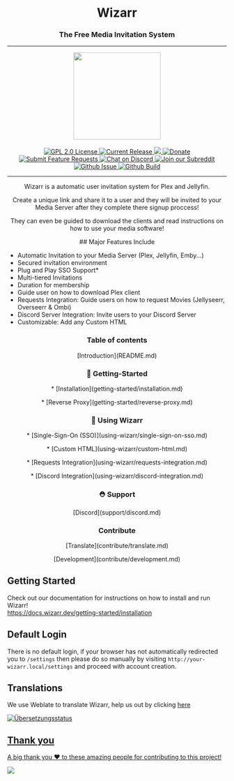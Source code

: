 <h1 align="center">Wizarr</h1>
<h3 align="center">The Free Media Invitation System</h3>

---

<p align="center">
<img src="./screenshots/wizard.png" height="200">
<br/>
<br/>
<a href="https://github.com/wizarrrr/wizarr">
<img alt="GPL 2.0 License" src="https://img.shields.io/github/license/wizarrrr/wizarr.svg"/>
</a>
<a href="https://github.com/Wizarrrr/wizarr/releases">
<img alt="Current Release" src="https://img.shields.io/github/release/wizarrrr/wizarr.svg"/>
</a>
<a href="https://hosted.weblate.org/engage/wizarr/">
<img src="https://hosted.weblate.org/widgets/wizarr/-/app/svg-badge.svg" />
</a>
<a href="https://opencollective.com/wizarr">
<img alt="Donate" src="https://img.shields.io/opencollective/all/wizarr.svg?label=backers"/>
</a>
<a href="https://features.wizarr.dev">
<img alt="Submit Feature Requests" src="https://img.shields.io/badge/vote_now-features?label=features"/>
</a>
<a href="https://discord.gg/XXCz7aM3ak">
<img alt="Chat on Discord" src="https://img.shields.io/discord/1020742926856372224"/>
</a>
<a href="https://www.reddit.com/r/wizarr">
<img alt="Join our Subreddit" src="https://img.shields.io/badge/reddit-r%2Fwizarr-%23FF5700.svg"/>
</a>
<a href="https://github.com/Wizarrrr/wizarr/issues">
<img alt="Github Issue" src="https://img.shields.io/github/issues/wizarrrr/wizarr"/>
</a>
<a href="https://github.com/Wizarrrr/wizarr/actions/workflows/docker-build.yml">
<img alt="Github Build" src="https://img.shields.io/github/actions/workflow/status/wizarrrr/wizarr/docker-build.yml"/>
</a>
</p>

---

<p align="center">Wizarr is a automatic user invitation system for Plex and Jellyfin.</p>
<p align="center">Create a unique link and share it to a user and they will be invited to your Media Server after they complete there signup proccess!</p>
<p align="center">They can even be guided to download the clients and read instructions on how to use your media software!</p>

<p align="center">## Major Features Include</p>

- Automatic Invitation to your Media Server (Plex, Jellyfin, Emby...)
- Secured invitation environment
- Plug and Play SSO Support*
- Multi-tiered Invitations
- Duration for membership
- Guide user on how to download Plex client
- Requests Integration: Guide users on how to request Movies (Jellyseerr, Overseerr & Ombi)
- Discord Server Integration: Invite users to your Discord Server
- Customizable: Add any Custom HTML 

<h3><p align="center">Table of contents</p></h3>

<p align="center">[Introduction](README.md)</p>

<h3><p align="center">💾 Getting-Started</p></h3>

<p align="center">* [Installation](getting-started/installation.md)</p>
<p align="center">* [Reverse Proxy](getting-started/reverse-proxy.md)</p>

<h3><p align="center">💭 Using Wizarr</p></h3>

<p align="center">* [Single-Sign-On (SSO)](using-wizarr/single-sign-on-sso.md)</p>
<p align="center">* [Custom HTML](using-wizarr/custom-html.md)</p>
<p align="center">* [Requests Integration](using-wizarr/requests-integration.md)</p>
<p align="center">* [Discord Integration](using-wizarr/discord-integration.md)</p>

<h3><p align="center">⛑ Support</p></h3>

<p align="center">[Discord](support/discord.md)</p>

<h3><p align="center">Contribute</p></h3>

<p align="center"> [Translate](contribute/translate.md)</p>
<p align="center"> [Development](contribute/development.md)</p>


## Getting Started

Check out our documentation for instructions on how to install and run Wizarr!<br>
https://docs.wizarr.dev/getting-started/installation


## Default Login

There is no default login, if your browser has not automatically redirected you to `/settings` then please do so manually by visiting `http://your-wizarr.local/settings` and proceed with account creation.



## Translations

We use Weblate to translate Wizarr, help us out by clicking [here](https://hosted.weblate.org/engage/wizarr/)

<a href="https://hosted.weblate.org/engage/wizarr/">
<img src="https://hosted.weblate.org/widgets/wizarr/-/app/multi-auto.svg" alt="Übersetzungsstatus" />

## Thank you

A big thank you ❤️ to these amazing people for contributing to this project!

<a href="https://github.com/wizarrrr/wizarr/graphs/contributors">
  <img src="https://contrib.rocks/image?repo=wizarrrr/wizarr" />
</a>
